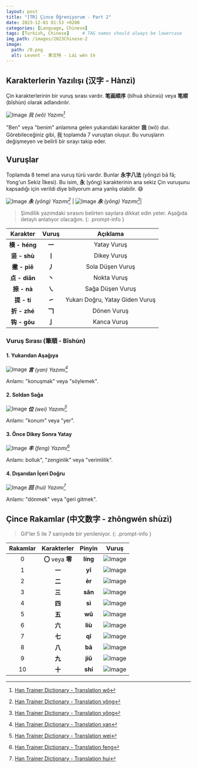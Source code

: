 ```yaml
---
layout: post
title: "[TR] Çince Öğreniyorum - Part 2"
date: 2023-12-01 01:53 +0200
categories: [Language, Chinese]
tags: [Turkish, Chinese]     # TAG names should always be lowercase
img_path: /images/2023Chinese-2
image:
  path: /0.png
  alt: Levent - 莱文特 - Lái wén tè
---
```


## Karakterlerin Yazılışı (汉字 - Hànzì)

Çin karakterlerinin bir vuruş sırası vardır. **笔画顺序** (bǐhuà shùnxù) veya **笔顺** (bǐshùn) olarak adlandırılır.

![Image](1.gif) _我 (wǒ) Yazımı[^1]_

"Ben" veya "benim" anlamına gelen yukarıdaki karakter **我** (wǒ) dur. Görebileceğiniz gibi, 我 toplamda 7 vuruştan oluşur. Bu vuruşların değişmeyen ve belirli bir sırayı takip eder.

## Vuruşlar

Toplamda 8 temel ana vuruş türü vardır. Bunlar **永字八法** (yǒngzì bā fǎ; Yong'un Sekiz İlkesi). Bu isim, **永** (yǒng) karakterinin ana sekiz Çin vuruşunu kapsadığı için verildi diye biliyorum ama yanlış olabilir. 😅

![Image](2.jpg) _**永** (yǒng) Yazımı[^2]_ | ![Image](3.gif) _**永** (yǒng) Yazımı[^2]_|

> Şimdilik yazımdaki sırasını belirten sayılara dikkat edin yeter. Aşağıda detaylı anlatıyor olacağım.
{: .prompt-info }

|   Karakter  |  Vuruş |             Açıklama             |
|:-----------:|:------:|:--------------------------------:|
| **横 - héng** | **一** | Yatay Vuruş                      |
|  **竖 - shù** | **丨** | Dikey Vuruş                      |
|  **撇 - piě** | **丿** | Sola Düşen Vuruş                 |
| **点 - diǎn** | **丶** | Nokta Vuruş                      |
|  **捺 - nà**  | **㇏** | Sağa Düşen Vuruş                 |
|  **提 - tí**  | **㇀** | Yukarı Doğru, Yatay Giden Vuruş  |
|  **折 - zhé** | **𠃍** | Dönen Vuruş                      |
|  **钩 - gōu** | **亅** | Kanca Vuruş                      |

### Vuruş Sırası (筆順 - Bǐshùn)

#### 1. Yukarıdan Aşağıya

![Image](4.gif) _**言** (yan) Yazımı[^3]_

Anlamı: "konuşmak" veya "söylemek".

#### 2. Soldan Sağa

![Image](5.gif) _**位** (wei) Yazımı[^4]_

Anlamı: "konum" veya "yer".

#### 3. Önce Dikey Sonra Yatay

![Image](7.gif) _**丰** (feng) Yazımı[^5]_

Anlamı: bolluk", "zenginlik" veya "verimlilik".

#### 4. Dışarıdan İçeri Doğru

![Image](8.gif) _**回** (hui) Yazımı[^6]_

Anlamı: "dönmek" veya "geri gitmek".

## Çince Rakamlar (中文数字 - zhōngwén shùzì)

> Gif'ler 5 ile 7 saniyede bir yenileniyor.
{: .prompt-info }

| Rakamlar | Karakterler |  Pinyin  | Vuruş |
|:--------:|:-----------:|:--------:|:-----:|
|     0    |    **〇** veya **零**   | **líng** | ![Image](19.gif) |
|     1    |    **一**   |  **yī**  | ![Image](9.gif) |
|     2    |    **二**   |  **èr**  | ![Image](10.gif) |
|     3    |    **三**   |  **sān** | ![Image](11.gif) |
|     4    |    **四**   |  **sì**  | ![Image](12.gif) |
|     5    |    **五**   |  **wǔ**  | ![Image](13.gif) |
|     6    |    **六**   |  **liù** | ![Image](14.gif) |
|     7    |    **七**   |  **qī**  | ![Image](15.gif) |
|     8    |    **八**   |  **bā**  | ![Image](16.gif) |
|     9    |    **九**   |  **jiǔ** | ![Image](17.gif) |
|    10    |    **十**   |  **shí** | ![Image](18.gif) |



[^1]: [Han Trainer Dictionary - Translation wǒ](https://dictionary.hantrainerpro.com/chinese-english/translation-wo_i.htm)
[^2]: [Han Trainer Dictionary - Translation yŏng](https://dictionary.hantrainerpro.com/chinese-english/translation-yong_always.htm)
[^3]: [Han Trainer Dictionary - Translation yan](https://dictionary.hantrainerpro.com/chinese-english/translation-yan_talk.htm)
[^4]: [Han Trainer Dictionary - Translation wei](https://dictionary.hantrainerpro.com/chinese-english/translation-wei_location.htm)
[^5]: [Han Trainer Dictionary - Translation feng](https://dictionary.hantrainerpro.com/chinese-english/translation-feng_vast.htm)
[^6]: [Han Trainer Dictionary - Translation hui](https://dictionary.hantrainerpro.com/chinese-english/translation-hui_return.htm)
